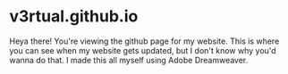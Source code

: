# v3rtual.github.io

Heya there! You're viewing the github page for my website. This is where you can see when my website gets updated, but I don't know why you'd wanna do that.
I made this all myself using Adobe Dreamweaver.
